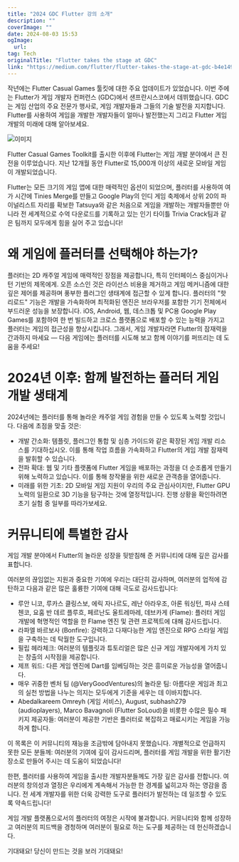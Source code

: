 ```yaml
---
title: "2024 GDC Flutter 강의 소개"
description: ""
coverImage: ""
date: 2024-08-03 15:53
ogImage: 
  url: 
tag: Tech
originalTitle: "Flutter takes the stage at GDC"
link: "https://medium.com/flutter/flutter-takes-the-stage-at-gdc-b4e14900d606"
---
```




작년에는 Flutter Casual Games 툴킷에 대한 주요 업데이트가 있었습니다. 이번 주에는 Flutter가 게임 개발자 컨퍼런스 (GDC)에서 샌프란시스코에서 데뷔했습니다. GDC는 게임 산업의 주요 전문가 행사로, 게임 개발자들과 그들의 기술 발전을 지지합니다. Flutter를 사용하여 게임을 개발한 개발자들이 얼마나 발전했는지 그리고 Flutter 게임 개발의 미래에 대해 알아보세요.

![이미지](/assets/img/FluttertakesthestageatGDC_0.png)

Flutter Casual Games Toolkit를 출시한 이후에 Flutter는 게임 개발 분야에서 큰 진전을 이루었습니다. 지난 12개월 동안 Flutter로 15,000개 이상의 새로운 모바일 게임이 개발되었습니다.

Flutter는 모든 크기의 게임 앱에 대한 매력적인 옵션이 되었으며, 플러터를 사용하여 여가 시간에 Tinies Merge를 만들고 Google Play의 인디 게임 축제에서 상위 20의 파이널리스트 자리를 확보한 Tatsuya와 같은 처음으로 게임을 개발하는 개발자들뿐만 아니라 전 세계적으로 수억 다운로드를 기록하고 있는 인기 타이틀 Trivia Crack팀과 같은 팀까지 모두에게 힘을 실어 주고 있습니다!

<div class="content-ad"></div>

# 왜 게임에 플러터를 선택해야 하는가?

플러터는 2D 캐주얼 게임에 매력적인 장점을 제공합니다, 특히 인터페이스 중심이거나 턴 기반의 제목에게. 오픈 소스인 것은 라이선스 비용을 제거하고 게임 메커니즘에 대한 깊은 제어를 제공하며 풍부한 플러그인 생태계에 접근할 수 있게 합니다. 플러터의 "핫 리로드" 기능은 개발을 가속화하며 최적화된 엔진은 브라우저를 포함한 기기 전체에서 부드러운 성능을 보장합니다. iOS, Android, 웹, 데스크톱 및 PC용 Google Play Games를 포함하여 한 번 빌드하고 크로스 플랫폼으로 배포할 수 있는 능력을 가지고 플러터는 게임의 접근성을 향상시킵니다. 그래서, 게임 개발자라면 Flutter의 잠재력을 간과하지 마세요 — 다음 게임에는 플러터를 시도해 보고 함께 이야기를 퍼뜨리는 데 도움을 주세요!

# 2024년 이후: 함께 발전하는 플러터 게임 개발 생태계

2024년에는 플러터를 통해 놀라운 캐주얼 게임 경험을 만들 수 있도록 노력할 것입니다. 다음에 초점을 맞출 것은:

<div class="content-ad"></div>

- 개발 간소화: 템플릿, 플러그인 통합 및 심층 가이드와 같은 확장된 게임 개발 리소스를 기대하십시오. 이를 통해 작업 흐름을 가속화하고 Flutter의 게임 개발 잠재력을 발휘할 수 있습니다.
- 전파 확대: 웹 및 기타 플랫폼에 Flutter 게임을 배포하는 과정을 더 순조롭게 만들기 위해 노력하고 있습니다. 이를 통해 창작물을 위한 새로운 관객층을 열어줍니다.
- 미래를 위한 기초: 2D 모바일 게임 지원이 우리의 주요 관심사이지만, Flutter GPU 노력의 일환으로 3D 기능을 탐구하는 것에 열정적입니다. 진행 상황을 확인하려면 초기 실험 중 일부를 따라가보세요.

# 커뮤니티에 특별한 감사

게임 개발 분야에서 Flutter의 놀라운 성장을 뒷받침해 준 커뮤니티에 대해 깊은 감사를 표합니다.

여러분의 끊임없는 지원과 중요한 기여에 우리는 대단히 감사하며, 여러분의 업적에 감탄하고 다음과 같은 많은 훌륭한 기여에 대해 극도로 감사드립니다:

<div class="content-ad"></div>

- 루안 니코, 루카스 클링스보, 에릭 자나르도, 레난 아라우조, 아론 워싱턴, 파샤 스테첸코, 요훔 반 데르 플루흐, 페르난도 울트레마레, 데브카게 (Flame): 플러터 게임 개발에 혁명적인 역할을 한 Flame 엔진 및 관련 프로젝트에 대해 감사드립니다.
- 라파엘 바르보사 (Bonfire): 강력하고 다재다능한 게임 엔진으로 RPG 스타일 게임을 구축하는 데 탁월한 도구입니다.
- 필립 헤라체크: 여러분의 템플릿과 튜토리얼은 많은 신규 게임 개발자에게 가치 있는 창출의 시작점을 제공합니다.
- 제프 워드: 다른 게임 엔진에 Dart를 임베딩하는 것은 흥미로운 가능성을 열어줍니다.
- 매우 귀중한 벤처 팀 (@VeryGoodVentures)의 놀라운 팀: 아름다운 게임과 최고의 실천 방법을 나누는 의지는 모두에게 기준을 세우는 데 이바지합니다.
- Abedalkareem Omreyh (게임 서비스), August, subhash279 (audioplayers), Marco Bavagnoli (Flutter SoLoud)을 비롯한 수많은 필수 패키지 제공자들: 여러분이 제공한 기반은 플러터로 복잡하고 매료시키는 게임을 가능하게 합니다.

이 목록은 이 커뮤니티의 재능을 조금밖에 담아내지 못했습니다. 개별적으로 언급하지 못한 모든 분들께: 여러분의 기여에 깊이 감사드리며, 플러터를 게임 개발을 위한 활기찬 장소로 만들어 주시는 데 도움이 되었습니다!

한편, 플러터를 사용하여 게임을 출시한 개발자분들께도 가장 깊은 감사를 전합니다. 여러분의 창의성과 열정은 우리에게 계속해서 가능한 한 경계를 넓히고자 하는 영감을 줍니다. 전 세계 개발자를 위한 더욱 강력한 도구로 플러터가 발전하는 데 일조할 수 있도록 약속드립니다!

게임 개발 플랫폼으로서의 플러터의 여정은 시작에 불과합니다. 커뮤니티와 함께 성장하고 여러분의 피드백을 경청하며 여러분이 필요로 하는 도구를 제공하는 데 헌신하겠습니다.

<div class="content-ad"></div>

기대돼요! 당신이 만드는 것을 보러 기대돼요!

